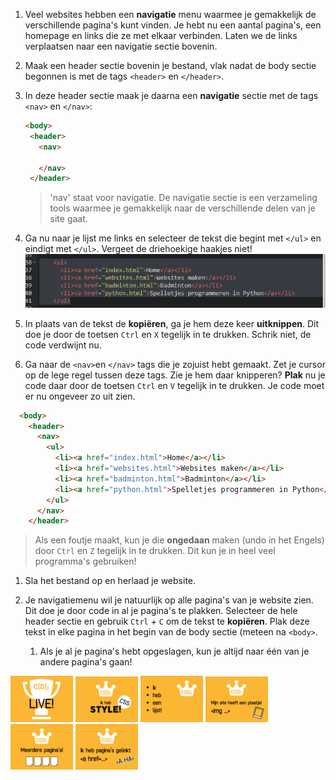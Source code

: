 1. Veel websites hebben een **navigatie** menu waarmee je gemakkelijk de verschillende pagina's kunt vinden. Je hebt nu een aantal pagina's, een homepage en links die ze met elkaar verbinden. Laten we de links verplaatsen naar een navigatie sectie bovenin.

2. Maak een header sectie bovenin je bestand, vlak nadat de body sectie begonnen is met de tags `<header>` en `</header>`.

3. In deze header sectie maak je daarna een **navigatie** sectie met de tags `<nav>` en `</nav>`:

   ```html
   <body>
    <header>
      <nav>

      </nav>
    </header>
   ```

   > 'nav' staat voor navigatie. De navigatie sectie is een verzameling tools waarmee je gemakkelijk naar de verschillende delen van je site gaat.

4. Ga nu naar je lijst me links en selecteer de tekst die begint met `</ul>` en eindigt met `</ul>`. Vergeet de driehoekige haakjes niet!  
   ![](/assets/select_links.png)

5. In plaats van de tekst de **kopiëren**, ga je hem deze keer **uitknippen**. Dit doe je door de toetsen `Ctrl` en `X` tegelijk in te drukken. Schrik niet, de code verdwijnt nu.

6. Ga naar de `<nav>`en `</nav>` tags die je zojuist hebt gemaakt. Zet je cursor op de lege regel tussen deze tags. Zie je hem daar knipperen? **Plak** nu je code daar door de toetsen `Ctrl` en `V` tegelijk in te drukken. Je code moet er nu ongeveer zo uit zien.

```html
  <body>
    <header>
      <nav>
        <ul>
          <li><a href="index.html">Home</a></li>
          <li><a href="websites.html">Websites maken</a></li>
          <li><a href="badminton.html">Badminton</a></li>
          <li><a href="python.html">Spelletjes programmeren in Python</a></li>
        </ul>
      </nav>
    </header>
```

> Als een foutje maakt, kun je die **ongedaan** maken \(undo in het Engels\) door `Ctrl` en `Z` tegelijk in te drukken. Dit kun je in heel veel programma's gebruiken!

1. Sla het bestand op en herlaad je website.

2. Je navigatiemenu wil je natuurlijk op alle pagina's van je website zien. Dit doe je door code in al je pagina's te plakken. Selecteer de hele header sectie en gebruik `Ctrl` + `C` om de tekst te **kopiëren**. Plak deze tekst in elke pagina in het begin van de body sectie \(meteen na `<body>`.

   1. Als je al je pagina's hebt opgeslagen, kun je altijd naar één van je andere pagina's gaan! 

  


![](../assets/badges/thumbs/01_live.png) 
![](../assets/badges/thumbs/06_style.png)
![](../assets/badges/thumbs/04_li.png) 
![](../assets/badges/thumbs/03_img.png) 
![](../assets/badges/thumbs/05_pages.png)
![](../assets/badges/thumbs/02_.png) 



